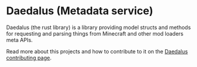 # Daedalus (Metadata service)

Daedalus (the rust library) is a library providing model structs and methods for requesting and parsing things
from Minecraft and other mod loaders meta APIs.

Read more about this projects and how to contribute to it on the [Daedalus contributing page](https://docs.modrinth.com/contributing/daedalus/).